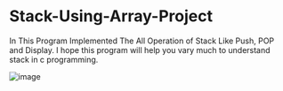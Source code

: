 # Stack-Using-Array-Project
In This Program Implemented The All Operation of Stack Like Push, POP and Display. I hope this program will help you vary much to understand  stack in c programming. 

![image](https://github.com/rajendraxettri/Stack-Using-Array-Project/assets/143806308/02dbab64-a34a-4d6b-b24c-b5db7f890ce3)

